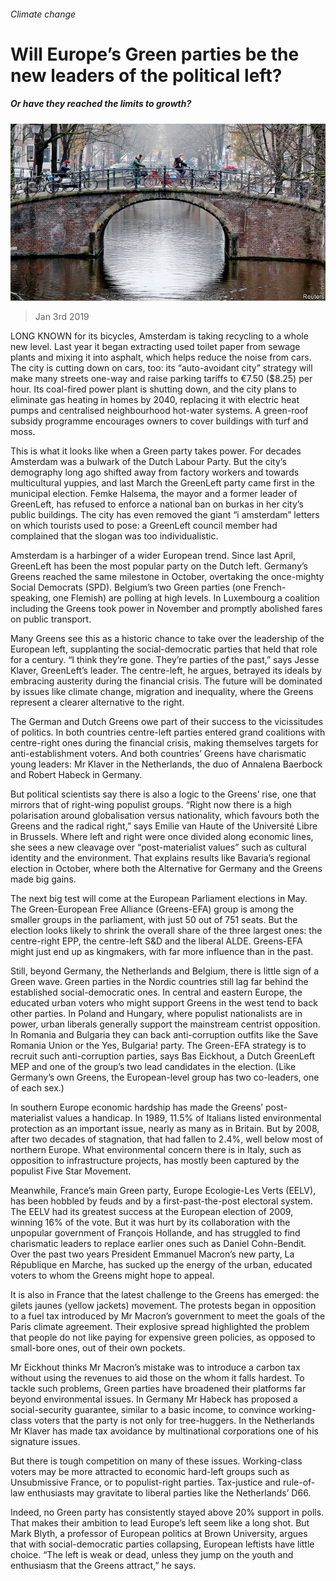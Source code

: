 ###### Climate change

# Will Europe’s Green parties be the new leaders of the political left? 

##### Or have they reached the limits to growth? 

![image](images/20190105_EUP001_0.jpg) 

> Jan 3rd 2019 

 

LONG KNOWN for its bicycles, Amsterdam is taking recycling to a whole new level. Last year it began extracting used toilet paper from sewage plants and mixing it into asphalt, which helps reduce the noise from cars. The city is cutting down on cars, too: its “auto-avoidant city” strategy will make many streets one-way and raise parking tariffs to €7.50 ($8.25) per hour. Its coal-fired power plant is shutting down, and the city plans to eliminate gas heating in homes by 2040, replacing it with electric heat pumps and centralised neighbourhood hot-water systems. A green-roof subsidy programme encourages owners to cover buildings with turf and moss. 

This is what it looks like when a Green party takes power. For decades Amsterdam was a bulwark of the Dutch Labour Party. But the city’s demography long ago shifted away from factory workers and towards multicultural yuppies, and last March the GreenLeft party came first in the municipal election. Femke Halsema, the mayor and a former leader of GreenLeft, has refused to enforce a national ban on burkas in her city’s public buildings. The city has even removed the giant “i amsterdam” letters on which tourists used to pose: a GreenLeft council member had complained that the slogan was too individualistic. 

Amsterdam is a harbinger of a wider European trend. Since last April, GreenLeft has been the most popular party on the Dutch left. Germany’s Greens reached the same milestone in October, overtaking the once-mighty Social Democrats (SPD). Belgium’s two Green parties (one French-speaking, one Flemish) are polling at high levels. In Luxembourg a coalition including the Greens took power in November and promptly abolished fares on public transport. 

Many Greens see this as a historic chance to take over the leadership of the European left, supplanting the social-democratic parties that held that role for a century. “I think they’re gone. They’re parties of the past,” says Jesse Klaver, GreenLeft’s leader. The centre-left, he argues, betrayed its ideals by embracing austerity during the financial crisis. The future will be dominated by issues like climate change, migration and inequality, where the Greens represent a clearer alternative to the right. 

The German and Dutch Greens owe part of their success to the vicissitudes of politics. In both countries centre-left parties entered grand coalitions with centre-right ones during the financial crisis, making themselves targets for anti-establishment voters. And both countries’ Greens have charismatic young leaders: Mr Klaver in the Netherlands, the duo of Annalena Baerbock and Robert Habeck in Germany. 

But political scientists say there is also a logic to the Greens’ rise, one that mirrors that of right-wing populist groups. “Right now there is a high polarisation around globalisation versus nationality, which favours both the Greens and the radical right,” says Emilie van Haute of the Université Libre in Brussels. Where left and right were once divided along economic lines, she sees a new cleavage over “post-materialist values” such as cultural identity and the environment. That explains results like Bavaria’s regional election in October, where both the Alternative for Germany and the Greens made big gains. 

The next big test will come at the European Parliament elections in May. The Green-European Free Alliance (Greens-EFA) group is among the smaller groups in the parliament, with just 50 out of 751 seats. But the election looks likely to shrink the overall share of the three largest ones: the centre-right EPP, the centre-left S&D and the liberal ALDE. Greens-EFA might just end up as kingmakers, with far more influence than in the past. 

Still, beyond Germany, the Netherlands and Belgium, there is little sign of a Green wave. Green parties in the Nordic countries still lag far behind the established social-democratic ones. In central and eastern Europe, the educated urban voters who might support Greens in the west tend to back other parties. In Poland and Hungary, where populist nationalists are in power, urban liberals generally support the mainstream centrist opposition. In Romania and Bulgaria they can back anti-corruption outfits like the Save Romania Union or the Yes, Bulgaria! party. The Green-EFA strategy is to recruit such anti-corruption parties, says Bas Eickhout, a Dutch GreenLeft MEP and one of the group’s two lead candidates in the election. (Like Germany’s own Greens, the European-level group has two co-leaders, one of each sex.) 

In southern Europe economic hardship has made the Greens’ post-materialist values a handicap. In 1989, 11.5% of Italians listed environmental protection as an important issue, nearly as many as in Britain. But by 2008, after two decades of stagnation, that had fallen to 2.4%, well below most of northern Europe. What environmental concern there is in Italy, such as opposition to infrastructure projects, has mostly been captured by the populist Five Star Movement. 

Meanwhile, France’s main Green party, Europe Ecologie-Les Verts (EELV), has been hobbled by feuds and by a first-past-the-post electoral system. The EELV had its greatest success at the European election of 2009, winning 16% of the vote. But it was hurt by its collaboration with the unpopular government of François Hollande, and has struggled to find charismatic leaders to replace earlier ones such as Daniel Cohn-Bendit. Over the past two years President Emmanuel Macron’s new party, La République en Marche, has sucked up the energy of the urban, educated voters to whom the Greens might hope to appeal. 

It is also in France that the latest challenge to the Greens has emerged: the gilets jaunes (yellow jackets) movement. The protests began in opposition to a fuel tax introduced by Mr Macron’s government to meet the goals of the Paris climate agreement. Their explosive spread highlighted the problem that people do not like paying for expensive green policies, as opposed to small-bore ones, out of their own pockets. 

Mr Eickhout thinks Mr Macron’s mistake was to introduce a carbon tax without using the revenues to aid those on the whom it falls hardest. To tackle such problems, Green parties have broadened their platforms far beyond environmental issues. In Germany Mr Habeck has proposed a social-security guarantee, similar to a basic income, to convince working-class voters that the party is not only for tree-huggers. In the Netherlands Mr Klaver has made tax avoidance by multinational corporations one of his signature issues. 

But there is tough competition on many of these issues. Working-class voters may be more attracted to economic hard-left groups such as Unsubmissive France, or to populist-right parties. Tax-justice and rule-of-law enthusiasts may gravitate to liberal parties like the Netherlands’ D66. 

Indeed, no Green party has consistently stayed above 20% support in polls. That makes their ambition to lead Europe’s left seem like a long shot. But Mark Blyth, a professor of European politics at Brown University, argues that with social-democratic parties collapsing, European leftists have little choice. “The left is weak or dead, unless they jump on the youth and enthusiasm that the Greens attract,” he says. 

